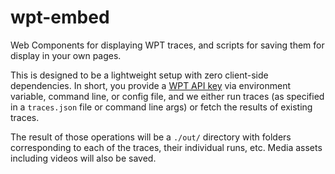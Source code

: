 # wpt-embed
Web Components for displaying WPT traces, and scripts for saving them for display in your own pages.

This is designed to be a lightweight setup with zero client-side dependencies. In short, you provide a [WPT API key](https://docs.webpagetest.org/api/keys/) via environment variable, command line, or config file, and we either run traces (as specified in a `traces.json` file or command line args) or fetch the results of existing traces.

The result of those operations will be a `./out/` directory with folders corresponding to each of the traces, their individual runs, etc. Media assets including videos will also be saved.